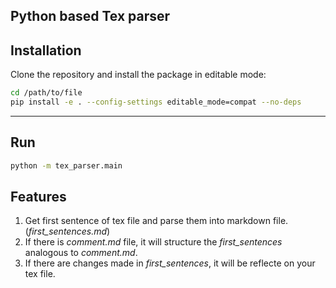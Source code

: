 Python based Tex parser
---
## Installation

Clone the repository and install the package in editable mode:

```bash
cd /path/to/file
pip install -e . --config-settings editable_mode=compat --no-deps
```
___

## Run

```bash
python -m tex_parser.main
```

## Features

1. Get first sentence of tex file and parse them into markdown file. (_first_sentences.md_)
2. If there is _comment.md_ file, it will structure the _first_sentences_ analogous to _comment.md_.
3. If there are changes made in _first_sentences_, it will be reflecte on your tex file.
